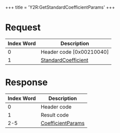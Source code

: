 +++
title = 'Y2R:GetStandardCoefficientParams'
+++

# Request

| Index Word | Description                                                           |
|------------|-----------------------------------------------------------------------|
| 0          | Header code \[0x00210040\]                                            |
| 1          | [StandardCoefficient](Camera_Services#StandardCoefficient "wikilink") |

# Response

| Index Word | Description                                                       |
|------------|-------------------------------------------------------------------|
| 0          | Header code                                                       |
| 1          | Result code                                                       |
| 2-5        | [CoefficientParams](Camera_Services#CoefficientParams "wikilink") |